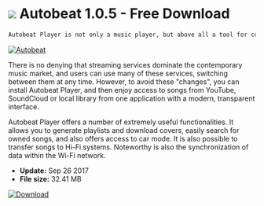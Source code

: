 # ![](https://cdn.softexe.net/static/icon/f/autobeat-10808.png) Autobeat 1.0.5 - Free Download

```sh
Autobeat Player is not only a music player, but above all a tool for collecting songs available in different places.
```
[![Autobeat](https:https://tse3.mm.bing.net/th?id=OIP.StNdRPOchIKebwfh_CMUFQHaG0&pid=Api)](https://softexe.net/win/multimedia/audio-video-players/autobeat:pRhRh.html)

There is no denying that streaming services dominate the contemporary music market, and users can use many of these services, switching between them at any time. However, to avoid these "changes", you can install Autobeat Player, and then enjoy access to songs from YouTube, SoundCloud or local library from one application with a modern, transparent interface.
 
 Autobeat Player offers a number of extremely useful functionalities. It allows you to generate playlists and download covers, easily search for owned songs, and also offers access to car mode. It is also possible to transfer songs to Hi-Fi systems. Noteworthy is also the synchronization of data within the Wi-Fi network.


- **Update:** Sep 26 2017
- **File size:** 32.41 MB

[![Download](https://cdn.softexe.net/static/img/download.png)](https://softexe.net/win/multimedia/audio-video-players/autobeat:pRhRh.html)

